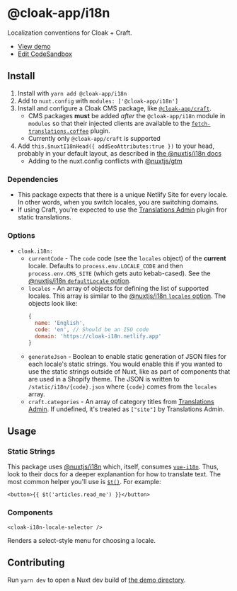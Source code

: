 # @cloak-app/i18n

Localization conventions for Cloak + Craft.

- [View demo](https://cloak-i18n.netlify.app)
- [Edit CodeSandbox](https://githubbox.com/BKWLD/cloak-i18n)

## Install

1. Install with `yarn add @cloak-app/i18n`
2. Add to `nuxt.config` with `modules: ['@cloak-app/i18n']`
3. Install and configure a Cloak CMS package, like [`@cloak-app/craft`](https://github.com/BKWLD/cloak-craft).
    - CMS packages **must** be added *after* the `@cloak-app/i18n` module in `modules` so that their injected clients are available to the [`fetch-translations.coffee`](./plugins/fetch-translations.coffee) plugin.
    - Currently only `@cloak-app/craft` is supported
4. Add `this.$nuxtI18nHead({ addSeoAttributes:true })` to your head, probably in your default layout, as described in [the @nuxtjs/i18n docs](https://i18n.nuxtjs.org/seo/#setup)
    - Adding to the nuxt.config conflicts with [@nuxtjs/gtm](https://github.com/nuxt-community/gtm-module/issues/136)

### Dependencies

- This package expects that there is a unique Netlify Site for every locale.  In other words, when you switch locales, you are switching domains.
- If using Craft, you're expected to use the [Translations Admin](https://plugins.craftcms.com/translations-admin) plugin fror static translations.

### Options

- `cloak.i18n:`
  - `currentCode` - The `code` code (see the `locales` object) of the **current** locale.  Defaults to `process.env.LOCALE_CODE` and then `process.env.CMS_SITE` (which gets auto kebab-cased).  See the [@nuxtjs/i18n `defaultLocale` option](https://i18n.nuxtjs.org/options-reference/#defaultlocale).
  - `locales` - An array of objects for defining the list of supported locales. This array is similar to the [@nuxtjs/i18n `locales` option](https://i18n.nuxtjs.org/options-reference/#locales). The objects look like:
    ```js
    {
      name: 'English',
      code: 'en', // Should be an ISO code
      domain: 'https://cloak-i18n.netlify.app'
    }
    ```
  - `generateJson` - Boolean to enable static generation of JSON files for each locale's static strings.  You would enable this if you wanted to use the static strings outside of Nuxt, like as part of components that are used in a Shopify theme.  The JSON is written to `/static/i18n/{code}.json` where `{code}` comes from the `locales` array.
  - `craft.categories` - An array of category titles from [Translations Admin](https://plugins.craftcms.com/translations-admin).  If undefined, it's treated as `["site"]` by Translations Admin.

## Usage

### Static Strings

This package uses [@nuxtjs/i18n](https://i18n.nuxtjs.org) which, itself, consumes [`vue-i18n`](https://kazupon.github.io/vue-i18n). Thus, look to their docs for a deeper explanantion for how to translate text. The most common helper you'll use is [`$t()`](https://kazupon.github.io/vue-i18n/api/#vue-injected-methods).  For example:

```vue
<button>{{ $t('articles.read_me') }}</button>
```

### Components

`<cloak-i18n-locale-selector />`

Renders a select-style menu for choosing a locale.

## Contributing

Run `yarn dev` to open a Nuxt dev build of [the demo directory](./demo).

